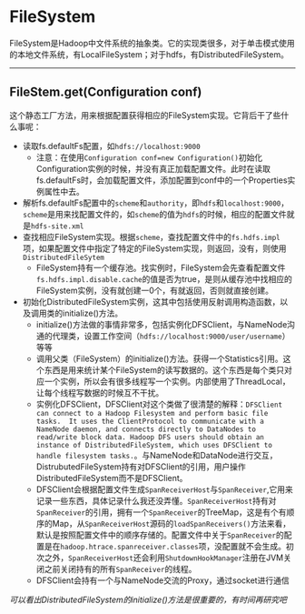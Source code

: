 # FileSystem

FileSystem是Hadoop中文件系统的抽象类。它的实现类很多，对于单击模式使用的本地文件系统，有LocalFileSystem；对于hdfs，有DistributedFileSystem。

---

## FileStem.get(Configuration conf)

这个静态工厂方法，用来根据配置获得相应的FileSystem实现。它背后干了些什么事呢：

* 读取fs.defaultFs配置，如`hdfs://localhost:9000`
    * 注意：在使用`Configuration conf=new Configuration()`初始化Configuration实例的时候，并没有真正加载配置文件。此时在读取fs.defaultFs时，会加载配置文件，添加配置到conf中的一个Properties实例属性中去。
* 解析fs.defaultFs配置中的`scheme`和`authority`，即`hdfs`和`localhost:9000`，`scheme`是用来找配置文件的，如`scheme`的值为`hdfs`的时候，相应的配置文件就是`hdfs-site.xml`
* 查找相应FileSystem实现。根据`scheme`，查找配置文件中的`fs.hdfs.impl`项，如果配置文件中指定了特定的FileSystem实现，则返回，没有，则使用`DistributedFileSytem`
    * FileSystem持有一个缓存池。找实例时，FileSystem会先查看配置文件`fs.hdfs.impl.disable.cache`的值是否为true，是则从缓存池中找相应的FileSystem实例，没有就创建一0个，有就返回，否则就直接创建。
* 初始化DistributedFileSystem实例，这其中包括使用反射调用构造函数，以及调用类的initialize()方法。
    * initialize()方法做的事情非常多，包括实例化DFSClient，与NameNode沟通的代理类，设置工作空间（`hdfs://localhost:9000/user/username`）等等
	* 调用父类（FileSystem）的initialize()方法。获得一个Statistics引用。这个东西是用来统计某个FileSystem的读写数据的。这个东西是每个类只对应一个实例，所以会有很多线程写一个实例。内部使用了ThreadLocal，让每个线程写数据的时候互不干扰。
	* 实例化DFSClient，DFSClient对这个类做了很清楚的解释：`DFSClient can connect to a Hadoop Filesystem and perform basic file tasks.  It uses the ClientProtocol to communicate with a NameNode daemon, and connects directly to DataNodes to read/write block data. Hadoop DFS users should obtain an instance of DistributedFileSystem, which uses DFSClient to handle filesystem tasks.`。与NameNode和DataNode进行交互，DistrubutedFileSystem持有对DFSClient的引用，用户操作DistributedFileSystem而不是DFSClient。
	* DFSClient会根据配置文件生成`SpanReceiverHost`与`SpanReceiver`,它用来记录一些东西，具体记录什么我还没弄懂。`SpanReceiverHost`持有对`SpanReceiver`的引用，拥有一个`SpanReceiver`的TreeMap，这是有个有顺序的Map，从`SpanReceiverHost`源码的`loadSpanReceivers()`方法来看，默认是按照配置文件中的顺序存储的。配置文件中关于`SpanReceiver`的配置是在`hadoop.htrace.spanreceiver.classes`项，没配置就不会生成。初次之外，`SpanReceiverHost`还会利用`ShutdownHookManager`注册在JVM关闭之前关闭持有的所有`SpanReceiver`的线程。
	* DFSClient会持有一个与NameNode交流的Proxy，通过socket进行通信


*可以看出DistributedFileSystem的initialize()方法是很重要的，有时间再研究吧*
